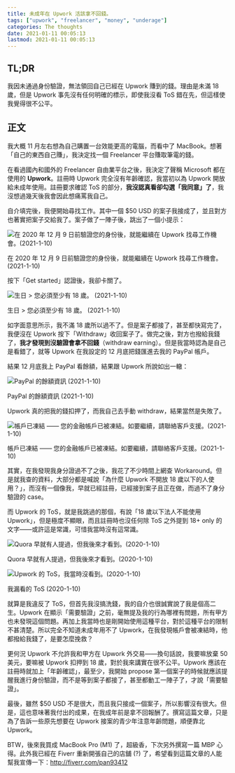 ```yaml
---
title: 未成年在 Upwork 活該拿不回錢。
tags: ["upwork", "freelancer", "money", "underage"]
categories: The thoughts
date: 2021-01-11 00:05:13
lastmod: 2021-01-11 00:05:13
---
```


## TL;DR

我因未通過身份驗證，無法領回自己已經在 Upwork 賺到的錢。理由是未滿 18 歲，但是 Upwork 事先沒有任何明確的標示，即使我沒看 ToS 錯在先，但這樣使我覺得很不公平。

<!-- more -->

## 正文

我大概 11 月左右想為自己購置一台效能更高的電腦，而看中了 MacBook。想著「自己的東西自己賺」，我決定找一個 Freelancer 平台賺取筆電的錢。

在看過國內和國外的 Freelancer 自由業平台之後，我決定了聲稱 Microsoft 都在使用的 **Upwork**。註冊時 Upwork 完全沒有年齡確認，我當初以為 Upwork 開放給未成年使用。註冊要求確認 ToS 的部分，**我沒認真看卻勾選「我同意」了**，我沒想過幾天後我會因此想痛罵我自己。

自介填完後，我便開始尋找工作。其中一個 $50 USD 的案子我接成了，並且對方也著實把案子交給我了。案子做了一陣子後，跳出了一個小提示：

![在 2020 年 12 月 9 日前驗證您的身份後，就能繼續在 Upwork 找尋工作機會。(2021-1-10)](https://assets.blog.pan93.com/upwork-withdraw/截圖-2021-01-10-下午10.41.51.webp)

在 2020 年 12 月 9 日前驗證您的身份後，就能繼續在 Upwork 找尋工作機會。(2021-1-10)

按下「Get started」認證後，我卻卡關了。

![生日 > 您必須至少有 18 歲。 (2021-1-10)](https://assets.blog.pan93.com/upwork-withdraw/截圖-2021-01-10-下午10.42.30.webp)

生日 > 您必須至少有 18 歲。 (2021-1-10)

如字面意思所示，我不滿 18 歲所以過不了。但是案子都接了，甚至都快寫完了，我便沒在 Upwork 按下「Withdraw」收回案子了。做完之後，對方也撥給我錢了，**我才發現到沒驗證會拿不回錢**（withdraw earning）。但是我當時認為是自己是看錯了，就等 Upwork 在我設定的 12 月底把錢匯進去我的 PayPal 帳戶。

結果 12 月底我上 PayPal 看餘額，結果跟 Upwork 所說如出一轍：

![PayPal 的餘額資訊 (2021-1-10)](https://assets.blog.pan93.com/upwork-withdraw/截圖-2021-01-10-下午10.31.24.webp)

PayPal 的餘額資訊 (2021-1-10)

Upwork 真的把我的錢扣押了，而我自己去手動 withdraw，結果當然是失敗了。

![帳戶已凍結 —— 您的金融帳戶已被凍結。如要繼續，請聯絡客戶支援。(2021-1-10)](https://assets.blog.pan93.com/upwork-withdraw/截圖-2021-01-10-下午10.53.25.webp)

帳戶已凍結 —— 您的金融帳戶已被凍結。如要繼續，請聯絡客戶支援。(2021-1-10)

其實，在我發現我身分證過不了之後，我花了不少時間上網查 Workaround。但是就我查的資料，大部分都是喊說「為什麼 Upwork 不開放 18 歲以下的人使用？」，而沒有一個像我，早就已經註冊，已經接到案子且正在做，而過不了身分驗證的 case。

而 Upwork 的 ToS，就是我跳過的那個，有說「18 歲以下法人不能使用 Upwork」，但是極度不顯眼，而且註冊時也沒任何除 ToS 之外提到 18+ only 的文字——或許這是常識，可惜我當時沒有這常識。

![Quora 早就有人提過，但我後來才看到。(2020-1-10)](https://assets.blog.pan93.com/upwork-withdraw/截圖-2021-01-10-下午10.30.14.webp)

Quora 早就有人提過，但我後來才看到。(2020-1-10)

![Upwork 的 ToS，我當時沒看到。(2020-1-10)](https://assets.blog.pan93.com/upwork-withdraw/截圖-2021-01-10-下午10.27.17.webp)

我漏看的 ToS (2020-1-10)

就算是我違反了 ToS，但首先我沒搞洗錢，我的自介也很誠實說了我是個高二生。Upwork 在顯示「需要驗證」之前，毫無提及我的行為哪裡有問題，所有甲方也未發現這個問題。再加上我當時也是剛開始使用這種平台，對於這種平台的限制不甚清楚。所以完全不知道未成年用不了 Upwork，在我發現帳戶會被凍結時，他都撥給我錢了，是要怎麼挽救？

更何況 Upwork 不允許我和甲方在 Upwork 外交易——換句話說，我要嘛放棄 50 美元，要嘛被 Upwork 扣押到 18 歲，對於我來講實在很不公平。Upwork 應該在註冊時就加上「年齡確認」，最至少，我開始 propose 第一個案子的時候就應該提醒我進行身份驗證，而不是等到案子都接了，甚至都動工一陣子了，才說「需要驗證」。

最後，雖然 $50 USD 不是很大，而且我只接成一個案子，所以影響沒有很大。但是，這也意味著我付出的成果，在我成年前是拿不回報酬了。撰寫這篇文章，只是為了告訴一些原先想要在 Upwork 接案的青少年注意年齡問題，順便靠北 Upwork。

BTW，後來我買成 MacBook Pro (M1) 了，超級香，下次另外撰寫一篇 MBP 心得。此外我已經在 Fiverr 重新開張自己的店舖 (?) 了，希望看到這篇文章的人能幫我宣傳一下：<http://fiverr.com/pan93412>
